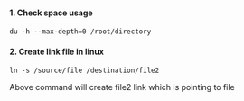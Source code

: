 #### 1. Check space usage
`du -h --max-depth=0 /root/directory`

#### 2. Create link file in linux
`ln -s /source/file /destination/file2`

Above command will create file2 link which is pointing to file
